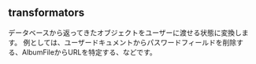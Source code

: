 transformators
---
データベースから返ってきたオブジェクトをユーザーに渡せる状態に変換します。
例としては、ユーザードキュメントからパスワードフィールドを削除する、AlbumFileからURLを特定する、などです。
